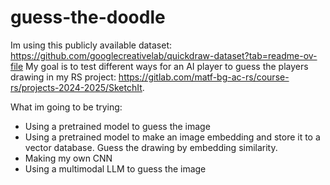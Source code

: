 # guess-the-doodle

Im using this publicly available dataset: https://github.com/googlecreativelab/quickdraw-dataset?tab=readme-ov-file
My goal is to test different ways for an AI player to guess the players drawing in my RS project: https://gitlab.com/matf-bg-ac-rs/course-rs/projects-2024-2025/SketchIt.

What im going to be trying:
 - Using a pretrained model to guess the image
 - Using a pretrained model to make an image embedding and store it to a vector database. Guess the drawing by embedding similarity.
 - Making my own CNN
 - Using a multimodal LLM to guess the image